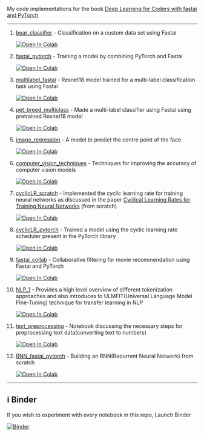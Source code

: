 My code implementations for the book [Deep Learning for Coders with fastai and PyTorch](https://www.oreilly.com/library/view/deep-learning-for/9781492045519/)

-----------------------------------------------------------

1. [bear_classifier](https://github.com/bipinKrishnan/fastai_course/blob/master/bear_classifier.ipynb) - Classification on a custom data set using Fastai

   [![Open In Colab](https://colab.research.google.com/assets/colab-badge.svg)](https://colab.research.google.com/github/bipinKrishnan/fastai_course/blob/master/bear_classifier.ipynb)     

2. [fastai_pytorch](https://github.com/bipinKrishnan/fastai_course/blob/master/fastai_pytorch.ipynb) - Training a model by combining PyTorch and Fastai

   [![Open In Colab](https://colab.research.google.com/assets/colab-badge.svg)](https://colab.research.google.com/github/bipinKrishnan/fastai_course/blob/master/fastai_pytorch.ipynb) 
   
3. [multilabel_fastai](https://github.com/bipinKrishnan/fastai_course/blob/master/multilabel_fastai.ipynb) - Resnet18 model trained for a multi-label classification task using Fastai

   [![Open In Colab](https://colab.research.google.com/assets/colab-badge.svg)](https://colab.research.google.com/github/bipinKrishnan/fastai_course/blob/master/multilabel_fastai.ipynb)
 
4. [pet_breed_multiclass](https://github.com/bipinKrishnan/fastai_course/blob/master/pet_breed_multiclass.ipynb) - Made a multi-label classifier using Fastai using pretrained Resnet18 model 
 
   [![Open In Colab](https://colab.research.google.com/assets/colab-badge.svg)](https://colab.research.google.com/github/bipinKrishnan/fastai_course/blob/master/pet_breed_multiclass.ipynb)
   
5. [image_regression](https://github.com/bipinKrishnan/fastai_course/blob/master/image_regression.ipynb) - A model to predict the centre point of the face

   [![Open In Colab](https://colab.research.google.com/assets/colab-badge.svg)](https://colab.research.google.com/github/bipinKrishnan/fastai_course/blob/master/image_regression.ipynb)
   
6. [computer_vision_techniques](https://github.com/bipinKrishnan/fastai_course/blob/master/computer_vision_techniques.ipynb) - Techniques for improving the accuracy of computer vision models

   [![Open In Colab](https://colab.research.google.com/assets/colab-badge.svg)](https://colab.research.google.com/github/bipinKrishnan/fastai_course/blob/master/computer_vision_techniques.ipynb)
   
7. [cyclicLR_scratch](https://github.com/bipinKrishnan/fastai_course/blob/master/cyclicLR_scratch.ipynb) - Implemented the cyclic learning rate for training neural networks as discussed in the paper [Cyclical Learning Rates for Training Neural Networks](https://arxiv.org/abs/1506.01186) (from scratch)

   [![Open In Colab](https://colab.research.google.com/assets/colab-badge.svg)](https://colab.research.google.com/github/bipinKrishnan/fastai_course/blob/master/cyclicLR_scratch.ipynb)
   
8. [cyclicLR_pytorch](https://github.com/bipinKrishnan/fastai_course/blob/master/cyclicLR_pytorch.ipynb) - Trained a model using the cyclic learning rate scheduler present in the PyTorch library

   [![Open In Colab](https://colab.research.google.com/assets/colab-badge.svg)](https://colab.research.google.com/github/bipinKrishnan/fastai_course/blob/master/cyclicLR_pytorch.ipynb)
   
9. [fastai_collab](https://github.com/bipinKrishnan/fastai_course/blob/master/fastai_collab.ipynb) - Collaborative filtering for movie recommendation using Fastai and PyTorch

   [![Open In Colab](https://colab.research.google.com/assets/colab-badge.svg)](https://colab.research.google.com/github/bipinKrishnan/fastai_course/blob/master/fastai_collab.ipynb)
   
10. [NLP_1](https://github.com/bipinKrishnan/fastai_course/blob/master/NLP_1.ipynb) - Provides a high level overview of different tokenization approaches and also introduces to ULMFIT(Universal Language Model FIne-Tuning) technique for transfer learning in NLP

    [![Open In Colab](https://colab.research.google.com/assets/colab-badge.svg)](https://colab.research.google.com/github/bipinKrishnan/fastai_course/blob/master/NLP_1.ipynb)
    
 11. [text_preprocessing](https://github.com/bipinKrishnan/fastai_course/blob/master/text_preprocessing.ipynb) - Notebook discussing the necessary steps for preprocessing text data(converting text to numbers)
 
     [![Open In Colab](https://colab.research.google.com/assets/colab-badge.svg)](https://colab.research.google.com/github/bipinKrishnan/fastai_course/blob/master/text_preprocessing.ipynb)
     
 12. [RNN_fastai_pytorch](https://github.com/bipinKrishnan/fastai_course/blob/master/RNN_fastai_pytorch.ipynb) - Building an RNN(Recurrent Neural Network) from scratch
 
     [![Open In Colab](https://colab.research.google.com/assets/colab-badge.svg)](https://colab.research.google.com/github/bipinKrishnan/fastai_course/blob/master/RNN_fastai_pytorch.ipynb)
-----------------------------------------------------------------------
    
 ## :information_source: Binder
   If you wish to experiment with every notebook in this repo, Launch Binder 
   
   [![Binder](https://mybinder.org/badge_logo.svg)](https://mybinder.org/v2/gh/bipinKrishnan/fastai_course/master)
   
  
 
   
